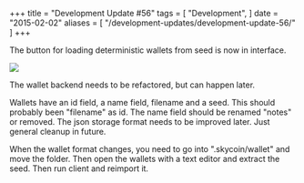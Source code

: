 +++
title = "Development Update #56"
tags = [
    "Development",
]
date = "2015-02-02"
aliases = [
	"/development-updates/development-update-56/"
]
+++

The button for loading deterministic wallets from seed is now in interface.

![](/img/dev-update-56-1.png)

The wallet backend needs to be refactored, but can happen later.

Wallets have an id field, a name field, filename and a seed. This should probably been "filename" as id. The name field should be renamed "notes" or removed. The json storage format needs to be improved later. Just general cleanup in future.

When the wallet format changes, you need to go into ".skycoin/wallet" and move the folder. Then open the wallets with a text editor and extract the seed. Then run client and reimport it.
